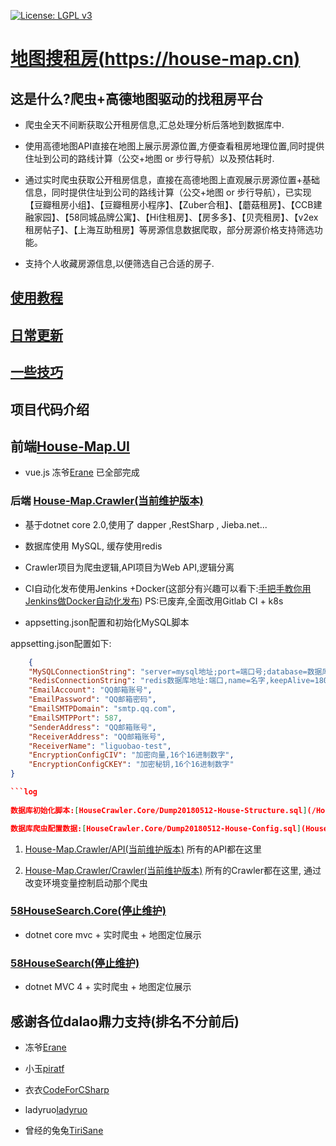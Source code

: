 [![License: LGPL v3](https://img.shields.io/badge/License-LGPL%20v3-blue.svg)](http://www.gnu.org/licenses/lgpl-3.0)

# [地图搜租房(https://house-map.cn)](https://house-map.cn/#/)

## 这是什么?爬虫+高德地图驱动的找租房平台

- 爬虫全天不间断获取公开租房信息,汇总处理分析后落地到数据库中.

- 使用高德地图API直接在地图上展示房源位置,方便查看租房地理位置,同时提供住址到公司的路线计算（公交+地图 or 步行导航）以及预估耗时.

- 通过实时爬虫获取公开租房信息，直接在高德地图上直观展示房源位置+基础信息，同时提供住址到公司的路线计算（公交+地图 or 步行导航），已实现【豆瓣租房小组】、【豆瓣租房小程序】、【Zuber合租】、【蘑菇租房】、【CCB建融家园】、【58同城品牌公寓】、【Hi住租房】、【房多多】、【贝壳租房】、【v2ex租房帖子】、【上海互助租房】等房源信息数据爬取，部分房源价格支持筛选功能。

- 支持个人收藏房源信息,以便筛选自己合适的房子.

## [使用教程](/使用教程.md)

## [日常更新](/日常更新.md)

## [一些技巧](/一些技巧.md)

## 项目代码介绍

## 前端[House-Map.UI](/House-Map.UI)

- vue.js 冻爷[Erane](https://github.com/Erane/) 已全部完成

### 后端 [House-Map.Crawler(当前维护版本)](/House-Map.Crawler)

- 基于dotnet core 2.0,使用了 dapper ,RestSharp , Jieba.net...

- 数据库使用 MySQL, 缓存使用redis

- Crawler项目为爬虫逻辑,API项目为Web API,逻辑分离

- CI自动化发布使用Jenkins +Docker(这部分有兴趣可以看下:[手把手教你用Jenkins做Docker自动化发布](https://zhuanlan.zhihu.com/p/36509817)) PS:已废弃,全面改用Gitlab CI + k8s

- appsetting.json配置和初始化MySQL脚本

appsetting.json配置如下:
  
```json
    {
    "MySQLConnectionString": "server=mysql地址;port=端口号;database=数据库名字;uid=账号;pwd=密码;charset='utf-8';Allow User Variables=True;Connection Timeout=30;SslMode=None;",
    "RedisConnectionString": "redis数据库地址:端口,name=名字,keepAlive=1800,syncTimeout=10000,connectTimeout=360000,password=访问密码,ssl=False,abortConnect=False,responseTimeout=360000,defaultDatabase=1",
    "EmailAccount": "QQ邮箱账号",
    "EmailPassword": "QQ邮箱密码",
    "EmailSMTPDomain": "smtp.qq.com",
    "EmailSMTPPort": 587,
    "SenderAddress": "QQ邮箱账号",
    "ReceiverAddress": "QQ邮箱账号",
    "ReceiverName": "liguobao-test",
    "EncryptionConfigCIV": "加密向量,16个16进制数字",
    "EncryptionConfigCKEY": "加密秘钥,16个16进制数字"
}

```log
    
数据库初始化脚本:[HouseCrawler.Core/Dump20180512-House-Structure.sql](/HouseCrawler.Core/Dump20180512-House-Structure.sql)

数据库爬虫配置数据:[HouseCrawler.Core/Dump20180512-House-Config.sql](HouseCrawler.Core/Dump20180512-House-Config.sql)


```

1. [House-Map.Crawler/API(当前维护版本)](/House-Map.Crawler/API) 所有的API都在这里

2. [House-Map.Crawler/Crawler(当前维护版本)](/House-Map.Crawler/Crawler) 所有的Crawler都在这里, 通过改变环境变量控制启动那个爬虫


### [58HouseSearch.Core(停止维护)](/58HouseSearch.Core)

- dotnet core mvc + 实时爬虫 + 地图定位展示

### [58HouseSearch(停止维护)](58HouseSearch)

- dotnet MVC 4 + 实时爬虫 + 地图定位展示

## 感谢各位dalao鼎力支持(排名不分前后)

- 冻爷[Erane](https://github.com/Erane/)

- 小玉[piratf](https://github.com/piratf)

- 衣衣[CodeForCSharp](https://github.com/CodeForCSharp)

- ladyruo[ladyruo](https://github.com/ladyruo)

- 曾经的兔兔[TiriSane](https://github.com/TiriSane)
